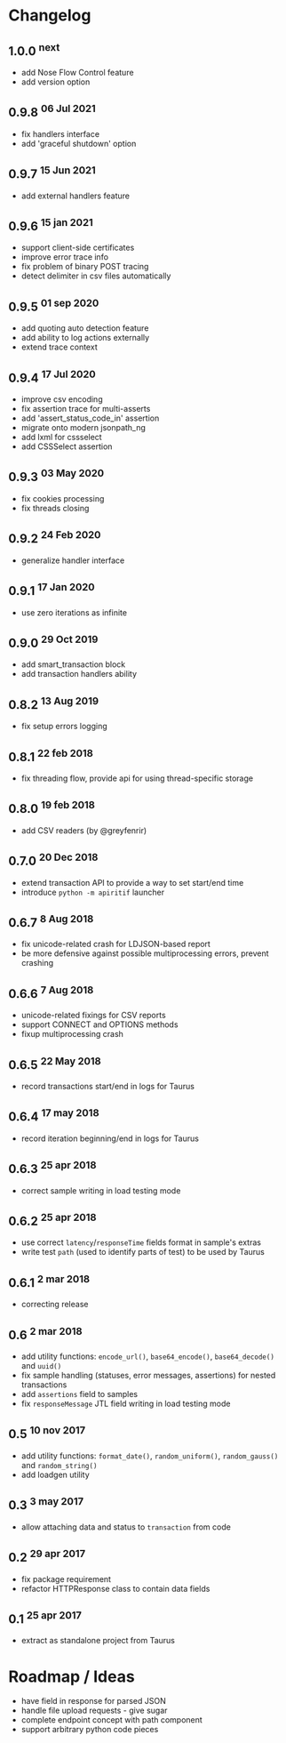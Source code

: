 # Changelog

## 1.0.0 <sup>next</sup>
- add Nose Flow Control feature
- add version option

## 0.9.8 <sup>06 Jul 2021</sup>
- fix handlers interface
- add 'graceful shutdown' option

## 0.9.7 <sup>15 Jun 2021</sup>
- add external handlers feature

## 0.9.6 <sup>15 jan 2021</sup>
- support client-side certificates
- improve error trace info
- fix problem of binary POST tracing
- detect delimiter in csv files automatically

## 0.9.5 <sup>01 sep 2020</sup>
- add quoting auto detection feature
- add ability to log actions externally
- extend trace context

## 0.9.4 <sup>17 Jul 2020</sup>
- improve csv encoding
- fix assertion trace for multi-asserts
- add 'assert_status_code_in' assertion
- migrate onto modern jsonpath_ng
- add lxml for cssselect
- add CSSSelect assertion

## 0.9.3 <sup>03 May 2020</sup>
- fix cookies processing
- fix threads closing

## 0.9.2 <sup>24 Feb 2020</sup>
- generalize handler interface

## 0.9.1 <sup>17 Jan 2020</sup>
- use zero iterations as infinite
 
## 0.9.0 <sup>29 Oct 2019</sup>
- add smart_transaction block
- add transaction handlers ability

## 0.8.2 <sup>13 Aug 2019</sup>
- fix setup errors logging

## 0.8.1 <sup>22 feb 2018</sup>
- fix threading flow, provide api for using thread-specific storage

## 0.8.0 <sup>19 feb 2018</sup>
- add CSV readers (by @greyfenrir)

## 0.7.0 <sup>20 Dec 2018</sup>
- extend transaction API to provide a way to set start/end time
- introduce `python -m apiritif` launcher

## 0.6.7 <sup>8 Aug 2018</sup>
- fix unicode-related crash for LDJSON-based report
- be more defensive against possible multiprocessing errors, prevent crashing

## 0.6.6 <sup>7 Aug 2018</sup>
- unicode-related fixings for CSV reports
- support CONNECT and OPTIONS methods
- fixup multiprocessing crash

## 0.6.5 <sup>22 May 2018</sup>
- record transactions start/end in logs for Taurus

## 0.6.4 <sup>17 may 2018</sup>
- record iteration beginning/end in logs for Taurus

## 0.6.3 <sup>25 apr 2018</sup>
- correct sample writing in load testing mode

## 0.6.2 <sup>25 apr 2018</sup>
- use correct `latency`/`responseTime` fields format in sample's extras
- write test `path` (used to identify parts of test) to be used by Taurus

## 0.6.1 <sup>2 mar 2018</sup>
- correcting release

## 0.6 <sup>2 mar 2018</sup>

- add utility functions: `encode_url()`, `base64_encode()`, `base64_decode()` and `uuid()`
- fix sample handling (statuses, error messages, assertions) for nested transactions
- add `assertions` field to samples
- fix `responseMessage` JTL field writing in load testing mode

## 0.5 <sup>10 nov 2017</sup>

- add utility functions: `format_date()`, `random_uniform()`, `random_gauss()` and `random_string()`
- add loadgen utility


## 0.3 <sup>3 may 2017</sup>

- allow attaching data and status to `transaction` from code


## 0.2 <sup>29 apr 2017</sup>

- fix package requirement
- refactor HTTPResponse class to contain data fields


## 0.1 <sup>25 apr 2017</sup>

- extract as standalone project from Taurus


# Roadmap / Ideas

- have field in response for parsed JSON 
- handle file upload requests - give sugar 
- complete endpoint concept with path component
- support arbitrary python code pieces
